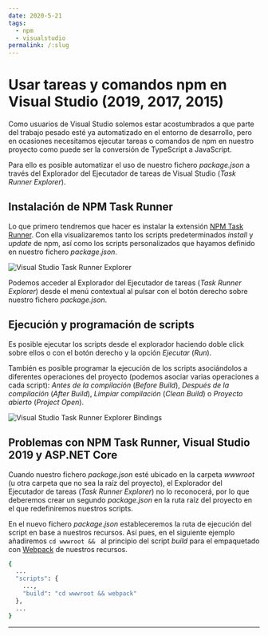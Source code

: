 ```yaml
---
date: 2020-5-21
tags:
  - npm
  - visualstudio
permalink: /:slug
---
```


# Usar tareas y comandos npm en Visual Studio (2019, 2017, 2015)

<social-share class="social-share--header" />

Como usuarios de Visual Studio solemos estar acostumbrados a que parte del trabajo pesado esté ya automatizado en el entorno de desarrollo, pero en ocasiones necesitamos ejecutar tareas o comandos de npm en nuestro proyecto como puede ser la conversión de TypeScript a JavaScript.

Para ello es posible automatizar el uso de nuestro fichero _package.json_ a través del Explorador del Ejecutador de tareas de Visual Studio (_Task Runner Explorer_).

## Instalación de NPM Task Runner

Lo que primero tendremos que hacer es instalar la extensión [NPM Task Runner](https://marketplace.visualstudio.com/items?itemName=MadsKristensen.NPMTaskRunner). Con ella visualizaremos tanto los scripts predeterminados _install_ y _update_ de npm, así como los scripts personalizados que hayamos definido en nuestro fichero _package.json_.

![Visual Studio Task Runner Explorer](/blog/images/vs2019-task-runner-explorer.png)

Podemos acceder al Explorador del Ejecutador de tareas (_Task Runner Explorer_) desde el menú contextual al pulsar con el botón derecho sobre nuestro fichero _package.json_.

## Ejecución y programación de scripts

Es posible ejecutar los scripts desde el explorador haciendo doble click sobre ellos o con el botón derecho y la opción _Ejecutar_ (_Run_).

También es posible programar la ejecución de los scripts asociándolos a diferentes operaciones del proyecto (podemos asociar varias operaciones a cada script): _Antes de la compilación_ (_Before Build_), _Después de la compilación_ (_After Build_), _Limpiar compilación_ (_Clean Build_) o _Proyecto abierto_ (_Project Open_).

![Visual Studio Task Runner Explorer Bindings](/blog/images/vs2019-task-runner-explorer-bindings.png)

## Problemas con NPM Task Runner, Visual Studio 2019 y ASP.NET Core

Cuando nuestro fichero _package.json_ esté ubicado en la carpeta _wwwroot_ (u otra carpeta que no sea la raíz del proyecto), el Explorador del Ejecutador de tareas (_Task Runner Explorer_) no lo reconocerá, por lo que deberemos crear un segundo _package.json_ en la ruta raíz del proyecto en el que redefiniremos nuestros scripts.

En el nuevo fichero _package.json_ estableceremos la ruta de ejecución del script en base a nuestros recursos. Así pues, en el siguiente ejemplo añadiremos ```cd wwwroot && ``` al principio del script _build_ para el empaquetado con [Webpack](./usar-webpack-4-transformar-empaquetar-recursos-aplicacion-web.md) de nuestros recursos.

``` bash
{
  ...
  "scripts": {
    ...,
    "build": "cd wwwroot && webpack"
  },
  ...
}
```

---
<social-share class="social-share--footer" />